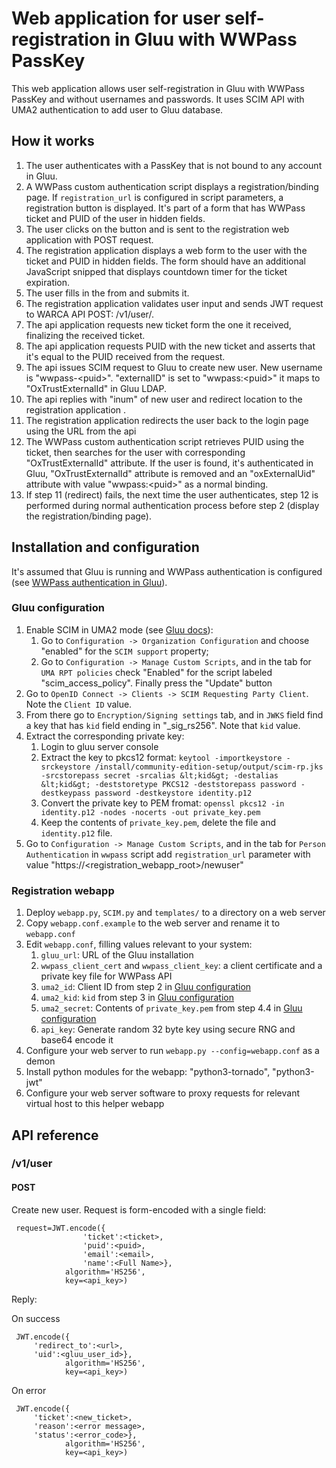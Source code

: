 # Web application for user self-registration in Gluu with WWPass PassKey

This web application allows user self-registration in Gluu with WWPass PassKey and without usernames and passwords. It uses SCIM API with UMA2 authentication to add user to Gluu database.

## How it works
1. The user authenticates with a PassKey that is not bound to any account in Gluu.
2. A WWPass custom authentication script displays a registration/binding page. If `registration_url` is configured in script parameters, a registration button is displayed. It's part of a form that has WWPass ticket and PUID of the user in hidden fields.
3. The user clicks on the button and is sent to the registration web application with POST request.
4. The registration application displays a web form to the user with the ticket and PUID in hidden fields. The form should have an additional JavaScript snipped that displays countdown timer for the ticket expiration.
5. The user fills in the from and submits it.
6. The registration application validates user input and sends JWT request to WARCA API POST: /v1/user/.
7. The api application requests new ticket form the one it received, finalizing the received ticket.
8. The api application requests PUID with the new ticket and asserts that it's equal to the PUID received from the request.
9. The api issues SCIM request to Gluu to create new user. New username is "wwpass-&lt;puid&gt;". "externalID" is set to "wwpass:&lt;puid&gt;" it maps to "OxTrustExternalId" in Gluu LDAP.
10. The api replies with "inum" of new user and redirect location to the registration application .
11. The registration application redirects the user back to the login page using the URL from the api
12. The WWPass custom authentication script retrieves PUID using the ticket, then searches for the user with corresponding "OxTrustExternalId" attribute. If the user is found, it's authenticated in Gluu, "OxTrustExternalId" attribute is removed and an "oxExternalUid" attribute with value "wwpass:&lt;puid&gt;" as a normal binding.
13. If step 11 (redirect) fails, the next time the user authenticates, step 12 is performed during normal authentication process before step 2 (display the registration/binding page).

## Installation and configuration

It's assumed that Gluu is running and WWPass authentication is configured (see [WWPass authentication in Gluu](../README.md)).

### Gluu configuration
1. Enable SCIM in UMA2 mode (see [Gluu docs](https://gluu.org/docs/ce/user-management/scim2/#protection-using-uma)):
    1. Go to `Configuration -> Organization Configuration` and choose "enabled" for the `SCIM support` property;
    2. Go to `Configuration -> Manage Custom Scripts`, and in the tab for `UMA RPT policies` check "Enabled" for the script labeled "scim_access_policy". Finally press the "Update" button
2. Go to `OpenID Connect -> Clients -> SCIM Requesting Party Client`. Note the `Client ID` value.
3. From there go to `Encryption/Signing settings` tab, and in `JWKS` field find a key that has `kid` field ending in "_sig_rs256". Note that `kid` value.
4. Extract the corresponding private key:
    1. Login to gluu server console
    2. Extract the key to pkcs12 format: `keytool -importkeystore -srckeystore /install/community-edition-setup/output/scim-rp.jks -srcstorepass secret -srcalias &lt;kid&gt; -destalias &lt;kid&gt; -deststoretype PKCS12 -deststorepass password -destkeypass password -destkeystore identity.p12`
    3. Convert the private key to PEM fromat: `openssl pkcs12 -in identity.p12 -nodes -nocerts -out private_key.pem`
    4. Keep the contents of `private_key.pem`, delete the file and `identity.p12` file.
5. Go to `Configuration -> Manage Custom Scripts`, and in the tab for `Person Authentication` in `wwpass` script add `registration_url` parameter with value "https://&lt;registration_webapp_root&gt;/newuser"

### Registration webapp
1. Deploy `webapp.py`, `SCIM.py` and `templates/` to a directory on a web server
2. Copy `webapp.conf.example` to the web server and rename it to `webapp.conf`
3. Edit `webapp.conf`, filling values relevant to your system:
    1. `gluu_url`: URL of the Gluu installation
    2. `wwpass_client_cert` and `wwpass_client_key`: a client certificate and a private key file for WWPass API
    3. `uma2_id`: Client ID from step 2 in [Gluu configuration](#Gluu-configuration)
    4. `uma2_kid`: `kid` from step 3 in [Gluu configuration](#Gluu-configuration)
    5. `uma2_secret`: Contents of `private_key.pem` from step 4.4 in [Gluu configuration](#Gluu-configuration)
    6. `api_key`: Generate random 32 byte key using secure RNG and base64 encode it
4. Configure your web server to run `webapp.py --config=webapp.conf` as a demon
5. Install python modules for the webapp: "python3-tornado", "python3-jwt"
6. Configure your web server software to proxy requests for relevant virtual host to this helper webapp

## API reference

### /v1/user

#### POST
Create new user.
Request is form-encoded with a single field:
```
 request=JWT.encode({
                'ticket':<ticket>,
                'puid':<puid>,
                'email':<email>,
                'name':<Full Name>},
            algorithm='HS256',
            key=<api_key>)
```
Reply:

On success
```
 JWT.encode({
     'redirect_to':<url>,
     'uid':<gluu_user_id>},
            algorithm='HS256',
            key=<api_key>)
```

On error
```
 JWT.encode({
     'ticket':<new_ticket>,
     'reason':<error message>,
     'status':<error_code>},
            algorithm='HS256',
            key=<api_key>)
```